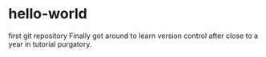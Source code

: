 # hello-world
first git repository
Finally got around to learn version control after close to a year in tutorial purgatory.
